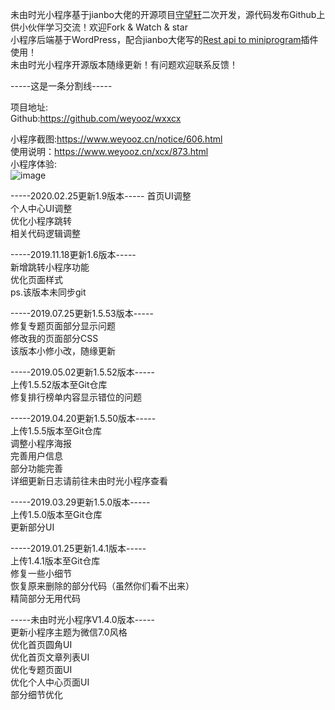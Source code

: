 未由时光小程序基于jianbo大佬的开源项目<a href="https://github.com/iamxjb/winxin-app-watch-life.net" target="_blink">守望轩</a>二次开发，源代码发布Github上供小伙伴学习交流！欢迎Fork & Watch & star<br>
小程序后端基于WordPress，配合jianbo大佬写的<a href="https://github.com/iamxjb/rest-api-to-miniprogram" target="_blink">Rest api to miniprogram</a>插件使用！<br>
未由时光小程序开源版本随缘更新！有问题欢迎联系反馈！<br>

-----这是一条分割线-----

项目地址:<br>
Github:https://github.com/weyooz/wxxcx <br>

小程序截图:https://www.weyooz.cn/notice/606.html <br>
使用说明：https://www.weyooz.cn/xcx/873.html <br>
小程序体验:<br>![image](https://cdn.weyooz.cn/wp-content/uploads/xcx.jpg)

-----2020.02.25更新1.9版本-----
首页UI调整<br>
个人中心UI调整<br>
优化小程序跳转<br>
相关代码逻辑调整<br>


-----2019.11.18更新1.6版本-----<br>
新增跳转小程序功能<br>
优化页面样式<br>
ps.该版本未同步git

-----2019.07.25更新1.5.53版本-----<br>
修复专题页面部分显示问题<br>
修改我的页面部分CSS<br>
该版本小修小改，随缘更新<br>


-----2019.05.02更新1.5.52版本-----<br>
上传1.5.52版本至Git仓库<br>
修复排行榜单内容显示错位的问题<br>


-----2019.04.20更新1.5.50版本-----<br>
上传1.5.5版本至Git仓库<br>
调整小程序海报<br>
完善用户信息<br>
部分功能完善<br>
详细更新日志请前往未由时光小程序查看<br>


-----2019.03.29更新1.5.0版本-----<br>
上传1.5.0版本至Git仓库<br>
更新部分UI<br>


-----2019.01.25更新1.4.1版本-----<br>
上传1.4.1版本至Git仓库<br>
修复一些小细节<br>
恢复原来删除的部分代码（虽然你们看不出来）<br>
精简部分无用代码

-----未由时光小程序V1.4.0版本-----<br>
更新小程序主题为微信7.0风格<br>
优化首页圆角UI<br>
优化首页文章列表UI<br>
优化专题页面UI<br>
优化个人中心页面UI<br>
部分细节优化
